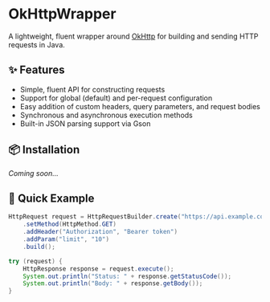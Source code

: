 # OkHttpWrapper

A lightweight, fluent wrapper around [OkHttp](https://square.github.io/okhttp/) for building and sending HTTP requests in Java.

## ✨ Features

- Simple, fluent API for constructing requests
- Support for global (default) and per-request configuration
- Easy addition of custom headers, query parameters, and request bodies
- Synchronous and asynchronous execution methods
- Built-in JSON parsing support via Gson

## 📦 Installation

_Coming soon..._ 

## 🚀 Quick Example

```java
HttpRequest request = HttpRequestBuilder.create("https://api.example.com/data")
    .setMethod(HttpMethod.GET)
    .addHeader("Authorization", "Bearer token")
    .addParam("limit", "10")
    .build();

try (request) {
    HttpResponse response = request.execute();
    System.out.println("Status: " + response.getStatusCode());
    System.out.println("Body: " + response.getBody());
}
